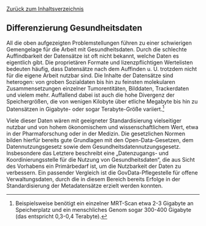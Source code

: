 [Zurück zum Inhaltsverzeichnis](https://healthdcat-ap-de.github.io/healthdcat-ap.de/report_stage_1.html)
## Differenzierung Gesundheitsdaten
All die oben aufgezeigten Problemstellungen führen zu einer schwierigen Gemengelage für die Arbeit mit Gesundheitsdaten. Durch die schlechte Auffindbarkeit der Datensätze ist oft nicht bekannt, welche Daten es eigentlich gibt. Die proprietären Formate und lizenzpflichtigen Wertelisten bedeuten häufig, dass Datensätze nach dem Auffinden u. U. trotzdem nicht für die eigene Arbeit nutzbar sind. Die Inhalte der Datensätze sind heterogen: von groben Sozialdaten bis hin zu feinsten molekularen Zusammensetzungen einzelner Tumorentitäten, Bilddaten, Trackerdaten und vielem mehr. Auffallend dabei ist auch die hohe Divergenz der Speichergrößen, die von wenigen Kilobyte über etliche Megabyte bis hin zu Datensätzen in Gigabyte- oder sogar Terabyte-Größe variiert.[^28]

Viele dieser Daten wären mit geeigneter Standardisierung vielseitiger nutzbar und von hohem ökonomischem und wissenschaftlichem Wert, etwa in der Pharmaforschung oder in der Medizin. Die gesetzlichen Normen bilden hierfür bereits gute Grundlagen mit den Open-Data-Gesetzen, dem Datennutzungsgesetz sowie dem Gesundheitsdatennutzungsgesetz. Insbesondere das Letztere beschreibt eine „Datenzugangs- und Koordinierungsstelle für die Nutzung von Gesundheitsdaten“, die aus Sicht des Vorhabens ein Primärbedarf ist, um die Nutzbarkeit der Daten zu verbessern. Ein passender Vergleich ist die GovData-Pflegestelle für offene Verwaltungsdaten, durch die in diesem Bereich bereits Erfolge in der Standardisierung der Metadatensätze erzielt werden konnten.


[^28]: Beispielsweise benötigt ein einzelner MRT-Scan etwa 2-3 Gigabyte an Speicherplatz und ein menschliches Genom sogar 300-400 Gigabyte (das entspricht 0,3-0,4 Terabyte). 
